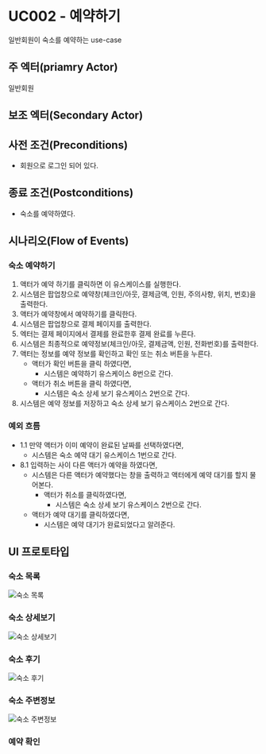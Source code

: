 # UC002 - 예약하기

일반회원이 숙소를 예약하는 use-case

## 주 엑터(priamry Actor)

일반회원

## 보조 엑터(Secondary Actor)

## 사전 조건(Preconditions)

- 회원으로 로그인 되어 있다.

## 종료 조건(Postconditions)

- 숙소를 예약하였다.

## 시나리오(Flow of Events)

### 숙소 예약하기

1. 액터가 예약 하기를 클릭하면 이 유스케이스를 실행한다.
2. 시스템은 팝업창으로 예약창(체크인/아웃, 결제금액, 인원, 주의사항, 위치, 번호)을 출력한다.
3. 액터가 예약창에서 예약하기를 클릭한다.
4. 시스템은 팝업창으로 결제 페이지를 출력한다.
5. 엑터는 결제 페이지에서 결제를 완료한후 결제 완료를 누른다.
6. 시스템은 최종적으로 예약정보(체크인/아웃, 결제금액, 인원, 전화번호)를 출력한다.
7. 액터는 정보를 예약 정보를 확인하고 확인 또는 취소 버튼을 누른다.
    - 액터가 확인 버튼을 클릭 하였다면,
        - 시스템은 예약하기 유스케이스 8번으로 간다.
    - 액터가 취소 버튼을 클릭 하였다면,
        - 시스템은 숙소 상세 보기 유스케이스 2번으로 간다.
8. 시스템은 예약 정보를 저장하고 숙소 상세 보기 유스케이스 2번으로 간다.

### 예외 흐름

- 1.1 만약 액터가 이미 예약이 완료된 날짜를 선택하였다면,
    - 시스템은 숙소 예약 대기 유스케이스 1번으로 간다.
- 8.1 입력하는 사이 다른 액터가 예약을 하였다면,
    - 시스템은 다른 액터가 예약했다는 창을 출력하고 액터에게 예약 대기를 할지 물어본다.
        - 액터가 취소를 클릭하였다면,
            - 시스템은 숙소 상세 보기 유스케이스 2번으로 간다.
    - 액터가 예약 대기를 클릭하였다면,
        - 시스템은 예약 대기가 완료되었다고 알려준다.

## UI 프로토타입

### 숙소 목록
![숙소 목록](../images/list.PNG)

### 숙소 상세보기
![숙소 상세보기](../images/Information_detail.PNG)

### 숙소 후기
![숙소 후기](../images/review_detail.PNG)

### 숙소 주변정보
![숙소 주변정보](../images/Peripheral_detail.PNG)

### 예약 확인
